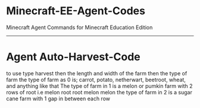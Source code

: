 # Minecraft-EE-Agent-Codes
Minecraft Agent Commands for Minecraft Education Edition
______________________________________________________________
# Agent Auto-Harvest-Code
to use type harvest then the length and width of the farm then the type of farm
the type of farm as 0 is; carrot, potato, netherwart, beetroot, wheat, and anything like that
The type of farm in 1 is a melon or pumkin farm with 2 rows of root i.e melon root root melon melon
the type of farm in 2 is a sugar cane farm with 1 gap in between each row
